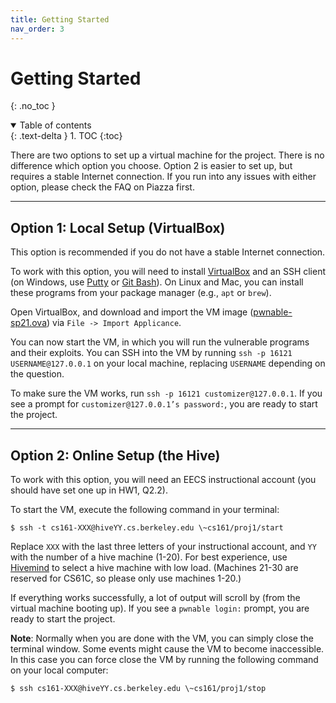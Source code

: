 ```yaml
---
title: Getting Started
nav_order: 3
---
```



# Getting Started
{: .no_toc }

<details open markdown="block">
  <summary>
    Table of contents
  </summary>
  {: .text-delta }
1. TOC
{:toc}
</details>

There are two options to set up a virtual machine for the project. There
is no difference which option you choose. Option 2 is easier to set up,
but requires a stable Internet connection. If you run into any issues
with either option, please check the FAQ on Piazza first.

------------------------------------------------------------------------

## Option 1: Local Setup (VirtualBox)

This option is recommended if you do not have a stable Internet
connection.

To work with this option, you will need to install
[VirtualBox](https://www.virtualbox.org) and an SSH client (on Windows,
use
[Putty](http://www.chiark.greenend.org.uk/~sgtatham/putty/download.html)
or [Git Bash](https://git-scm.com/download/win)). On Linux and Mac, you
can install these programs from your package manager (e.g., `apt` or
`brew`).

Open VirtualBox, and download and import the VM image
([pwnable-sp21.ova](https://drive.google.com/file/d/1eJgqKHICGIDvSgGy1C0E0oyyX0j4IBls))
via `File -> Import Applicance`.

You can now start the VM, in which you will run the vulnerable programs
and their exploits. You can SSH into the VM by running
`ssh -p 16121 USERNAME@127.0.0.1` on your local machine,
replacing `USERNAME` depending on the question.

To make sure the VM works, run `ssh -p 16121 customizer@127.0.0.1`. If
you see a prompt for `customizer@127.0.0.1’s password:`, you are ready
to start the project.

------------------------------------------------------------------------

## Option 2: Online Setup (the Hive)

To work with this option, you will need an EECS instructional account
(you should have set one up in HW1, Q2.2).

To start the VM, execute the following command in your terminal:

    $ ssh -t cs161-XXX@hiveYY.cs.berkeley.edu \~cs161/proj1/start

Replace `XXX` with the last three letters of your instructional account,
and `YY` with the number of a hive machine (1-20). For best experience,
use [Hivemind](https://hivemind.eecs.berkeley.edu/) to select a hive
machine with low load. (Machines 21-30 are reserved for CS61C, so please
only use machines 1-20.)

If everything works successfully, a lot of output will scroll by (from
the virtual machine booting up). If you see a `pwnable login:` prompt,
you are ready to start the project.

**Note**: Normally when you are done with the VM, you can simply close
the terminal window. Some events might cause the VM to become
inaccessible. In this case you can force close the VM by running the
following command on your local computer:

    $ ssh cs161-XXX@hiveYY.cs.berkeley.edu \~cs161/proj1/stop

